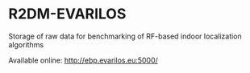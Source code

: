 # R2DM-EVARILOS
Storage of raw data for benchmarking of RF-based indoor localization algorithms

Available online: http://ebp.evarilos.eu:5000/
